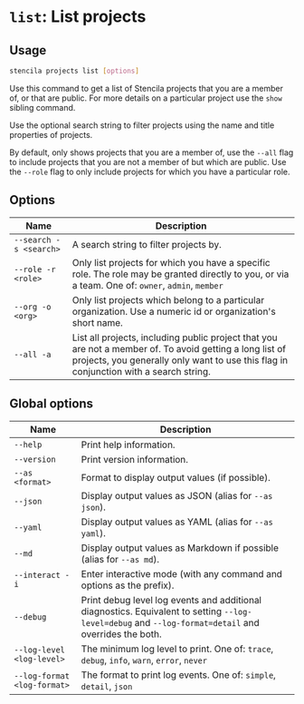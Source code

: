 <!-- Generated from doc comments in Rust. Do not edit. -->

# `list`: List projects

## Usage

```sh
stencila projects list [options]
```

Use this command to get a list of Stencila projects that you are a member of, or that are public. For more details on a particular project use the `show` sibling command.

Use the optional search string to filter projects using the name and title properties of projects.

By default, only shows projects that you are a member of, use the `--all` flag to include projects that you are not a member of but which are public. Use the `--role` flag to only include projects for which you have a particular role.

## Options

| Name                   | Description                                                                                                                                                                                       |
| ---------------------- | ------------------------------------------------------------------------------------------------------------------------------------------------------------------------------------------------- |
| `--search -s <search>` | A search string to filter projects by.                                                                                                                                                            |
| `--role -r <role>`     | Only list projects for which you have a specific role. The role may be granted directly to you, or via a team. One of: `owner`, `admin`, `member`                                                 |
| `--org -o <org>`       | Only list projects which belong to a particular organization. Use a numeric id or organization's short name.                                                                                      |
| `--all -a`             | List all projects, including public project that you are not a member of. To avoid getting a long list of projects, you generally only want to use this flag in conjunction with a search string. |

## Global options

| Name                        | Description                                                                                                                                          |
| --------------------------- | ---------------------------------------------------------------------------------------------------------------------------------------------------- |
| `--help`                    | Print help information.                                                                                                                              |
| `--version`                 | Print version information.                                                                                                                           |
| `--as <format>`             | Format to display output values (if possible).                                                                                                       |
| `--json`                    | Display output values as JSON (alias for `--as json`).                                                                                               |
| `--yaml`                    | Display output values as YAML (alias for `--as yaml`).                                                                                               |
| `--md`                      | Display output values as Markdown if possible (alias for `--as md`).                                                                                 |
| `--interact -i`             | Enter interactive mode (with any command and options as the prefix).                                                                                 |
| `--debug`                   | Print debug level log events and additional diagnostics. Equivalent to setting `--log-level=debug` and `--log-format=detail` and overrides the both. |
| `--log-level <log-level>`   | The minimum log level to print. One of: `trace`, `debug`, `info`, `warn`, `error`, `never`                                                           |
| `--log-format <log-format>` | The format to print log events. One of: `simple`, `detail`, `json`                                                                                   |
